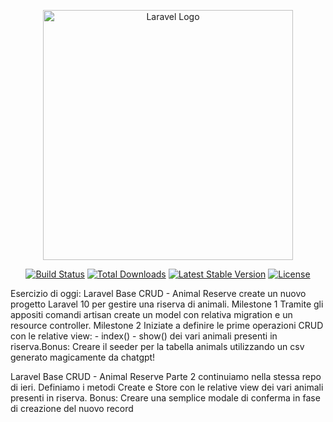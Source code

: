 <p align="center"><a href="https://laravel.com" target="_blank"><img src="https://raw.githubusercontent.com/laravel/art/master/logo-lockup/5%20SVG/2%20CMYK/1%20Full%20Color/laravel-logolockup-cmyk-red.svg" width="400" alt="Laravel Logo"></a></p>

<p align="center">
<a href="https://github.com/laravel/framework/actions"><img src="https://github.com/laravel/framework/workflows/tests/badge.svg" alt="Build Status"></a>
<a href="https://packagist.org/packages/laravel/framework"><img src="https://img.shields.io/packagist/dt/laravel/framework" alt="Total Downloads"></a>
<a href="https://packagist.org/packages/laravel/framework"><img src="https://img.shields.io/packagist/v/laravel/framework" alt="Latest Stable Version"></a>
<a href="https://packagist.org/packages/laravel/framework"><img src="https://img.shields.io/packagist/l/laravel/framework" alt="License"></a>
</p>

Esercizio di oggi: Laravel Base CRUD - Animal Reserve
create un nuovo progetto Laravel 10 per gestire una riserva di animali. Milestone 1
Tramite gli appositi comandi artisan create un model con relativa migration e un resource controller.  Milestone 2
Iniziate a definire le prime operazioni CRUD con le relative view: - index() - show() dei vari animali presenti in riserva.Bonus:
Creare il seeder per la tabella animals utilizzando un csv generato magicamente da chatgpt!

Laravel Base CRUD - Animal Reserve Parte 2 
continuiamo nella stessa repo di ieri.
Definiamo i metodi Create e Store con le relative view dei vari animali presenti in riserva.
Bonus:
Creare una semplice modale di conferma in fase di creazione del nuovo record
